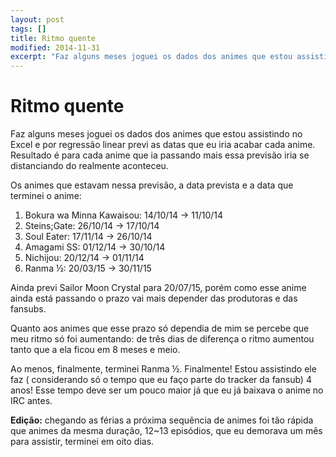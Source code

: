 ```yaml
---
layout: post
tags: []
title: Ritmo quente
modified: 2014-11-31
excerpt: "Faz alguns meses joguei os dados dos animes que estou assistindo no Excel e por regressão linear previ as datas que eu iria acabar cada anime. Resultado é para cada anime que ia passando mais essa previsão iria se distanciando do realmente aconteceu."
---
```


Ritmo quente
============

Faz alguns meses joguei os dados dos animes que estou assistindo no
Excel e por regressão linear previ as datas que eu iria acabar cada
anime. Resultado é para cada anime que ia passando mais essa previsão
iria se distanciando do realmente aconteceu.

Os animes que estavam nessa previsão, a data prevista e a data que
terminei o anime:

1.  Bokura wa Minna Kawaisou: 14/10/14 → 11/10/14
2.  Steins;Gate: 26/10/14 → 17/10/14
3.  Soul Eater: 17/11/14 → 26/10/14
4.  Amagami SS: 01/12/14 → 30/10/14
5.  Nichijou: 20/12/14 → 01/11/14
6.  Ranma ½: 20/03/15 → 30/11/15

Ainda previ Sailor Moon Crystal para 20/07/15, porém como esse anime
ainda está passando o prazo vai mais depender das produtoras e das
fansubs.

Quanto aos animes que esse prazo só dependia de mim se percebe que meu
ritmo só foi aumentando: de três dias de diferença o ritmo aumentou
tanto que a ela ficou em 8 meses e meio.

Ao menos, finalmente, terminei Ranma ½. Finalmente! Estou assistindo ele
faz ( considerando só o tempo que eu faço parte do tracker da fansub) 4
anos! Esse tempo deve ser um pouco maior já que eu já baixava o anime no
IRC antes.

**Edição:** chegando as férias a próxima sequência de animes foi tão
rápida que animes da mesma duração, 12\~13 episódios, que eu demorava um
mês para assistir, terminei em oito dias.

